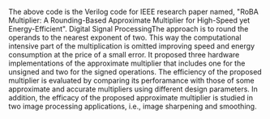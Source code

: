 The above code is the Verilog code for IEEE research paper named, "RoBA Multiplier: A Rounding-Based Approximate Multiplier for High-Speed yet Energy-Efficient".
Digital Signal ProcessingThe approach is to round the operands to the nearest exponent of two.
This way the computational intensive part of the multiplication is omitted improving speed and energy consumption at the price of a small error.
It proposed three hardware implementations of the approximate multiplier that includes one for the unsigned and two for the signed operations.
The efficiency of the proposed multiplier is evaluated by comparing its perforamance with those of some approximate and accurate multipliers using different design parameters. 
In addition, the efficacy of the proposed approximate multiplier is studied in two image processing applications, i.e., image sharpening and smoothing.
